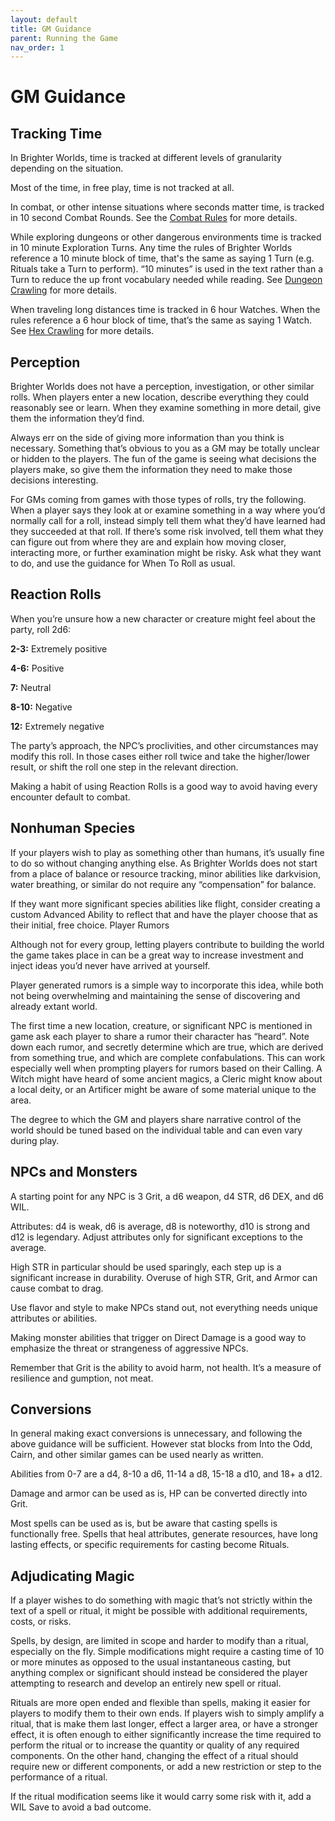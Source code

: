 ```yaml
---
layout: default
title: GM Guidance
parent: Running the Game
nav_order: 1
---
```


# GM Guidance

## Tracking Time

In Brighter Worlds, time is tracked at different levels of granularity depending on the situation.

Most of the time, in free play, time is not tracked at all. 

In combat, or other intense situations where seconds matter time, is tracked in 10 second Combat Rounds. See the [Combat Rules](/Rules/Combat) for more details.

While exploring dungeons or other dangerous environments time is tracked in 10 minute Exploration Turns.  Any time the rules of Brighter Worlds reference a 10 minute block of time, that's the same as saying 1 Turn (e.g. Rituals take a Turn to perform).  “10 minutes” is used in the text rather than a Turn to reduce the up front vocabulary needed while reading. See [Dungeon Crawling](/Running/DungeonCrawling) for more details. 

When traveling long distances time is tracked in 6 hour Watches. When the rules reference a 6 hour block of time, that’s the same as saying 1 Watch. See [Hex Crawling](/Running/Hexcrawling) for more details.

## Perception

Brighter Worlds does not have a perception, investigation, or other similar rolls. When players enter a new location, describe everything they could reasonably see or learn. When they examine something in more detail, give them the information they’d find.

Always err on the side of giving more information than you think is necessary. Something that’s obvious to you as a GM may be totally unclear or hidden to the players. The fun of the game is seeing what decisions the players make, so give them the information they need to make those decisions interesting.

For GMs coming from games with those types of rolls, try the following. When a player says they look at or examine something in a way where you’d normally call for a roll, instead simply tell them what they’d have learned had they succeeded at that roll. If there’s some risk involved, tell them what they can figure out from where they are and explain how moving closer, interacting more, or further examination might be risky. Ask what they want to do, and use the guidance for When To Roll as usual.

## Reaction Rolls

When you’re unsure how a new character or creature might feel about the party, roll 2d6:

**2-3:**	Extremely positive

**4-6:**	Positive

**7:**	Neutral

**8-10:**	Negative

**12:**	Extremely negative

The party’s approach, the NPC’s proclivities, and other circumstances may modify this roll. In those cases either roll twice and take the higher/lower result, or shift the roll one step in the relevant direction. 

Making a habit of using Reaction Rolls is a good way to avoid having every encounter default to combat.

## Nonhuman Species

If your players wish to play as something other than humans, it’s usually fine to do so without changing anything else. As Brighter Worlds does not start from a place of balance or resource tracking, minor abilities like darkvision, water breathing, or similar do not require any “compensation” for balance.

If they want more significant species abilities like flight, consider creating a custom Advanced Ability to reflect that and have the player choose that as their initial, free choice.
Player Rumors

Although not for every group, letting players contribute to building the world the game takes place in can be a great way to increase investment and inject ideas you’d never have arrived at yourself.

Player generated rumors is a simple way to incorporate this idea, while both not being overwhelming and maintaining the sense of discovering and already extant world.

The first time a new location, creature, or significant NPC is mentioned in game ask each player to share a rumor their character has “heard”. Note down each rumor, and secretly determine which are true, which are derived from something true, and which are complete confabulations. This can work especially well when prompting players for rumors based on their Calling. A Witch might have heard of some ancient magics, a Cleric might know about a local deity, or an Artificer might be aware of some material unique to the area.

The degree to which the GM and players share narrative control of the world should be tuned based on the individual table and can even vary during play.

## NPCs and Monsters

A starting point for any NPC is 3 Grit, a d6 weapon, d4 STR, d6 DEX, and d6 WIL. 

Attributes: d4 is weak, d6 is average, d8 is noteworthy, d10 is strong and d12 is legendary. Adjust attributes only for significant exceptions to the average.

High STR in particular should be used sparingly, each step up is a significant increase in durability. Overuse of high STR, Grit, and Armor can cause combat to drag. 

Use flavor and style to make NPCs stand out, not everything needs unique attributes or abilities.

Making monster abilities that trigger on Direct Damage is a good way to emphasize the threat or strangeness of aggressive NPCs.

Remember that Grit is the ability to avoid harm, not health. It’s a measure of resilience and gumption, not meat.

## Conversions

In general making exact conversions is unnecessary, and following the above guidance will be sufficient. However stat blocks from Into the Odd, Cairn, and other similar games can be used nearly as written.

Abilities from 0-7 are a d4, 8-10 a d6, 11-14 a d8, 15-18 a d10, and 18+ a d12. 

Damage and armor can be used as is, HP can be converted directly into Grit.

Most spells can be used as is, but be aware that casting spells is functionally free. Spells that heal attributes, generate resources, have long lasting effects, or specific requirements for casting become Rituals.

## Adjudicating Magic

If a player wishes to do something with magic that’s not strictly within the text of a spell or ritual, it might be possible with additional requirements, costs, or risks.

Spells, by design, are limited in scope and harder to modify than a ritual, especially on the fly. Simple modifications might require a casting time of 10 or more minutes as opposed to the usual instantaneous casting, but anything complex or significant should instead be considered the player attempting to research and develop an entirely new spell or ritual.

Rituals are more open ended and flexible than spells, making it easier for players to modify them to their own ends. If players wish to simply amplify a ritual, that is make them last longer, effect a larger area, or have a stronger effect, it is often enough to either significantly increase the time required to perform the ritual or to increase the quantity or quality of any required components. On the other hand, changing the effect of a ritual should require new or different components, or add a new restriction or step to the performance of a ritual. 

If the ritual modification seems like it would carry some risk with it, add a WIL Save to avoid a bad outcome.
